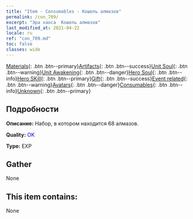 ```yaml
---
title: "Item - Consumables - Кошель алмазов"
permalink: /con_709/
excerpt: "Эра хаоса  Кошель алмазов"
last_modified_at: 2021-04-22
locale: ru
ref: "con_709.md"
toc: false
classes: wide
---
```

 [Materials](/ItemsRU/){: .btn .btn--primary}[Artifacts](/ItemsRU/Artifacts/){: .btn .btn--success}[Unit Soul](/ItemsRU/UnitSoul/){: .btn .btn--warning}[Unit Awakening](/ItemsRU/UnitAwakening/){: .btn .btn--danger}[Hero Soul](/ItemsRU/HeroSoul/){: .btn .btn--info}[Hero SKill](/ItemsRU/HeroSkill/){: .btn .btn--primary}[Gift](/ItemsRU/Gift/){: .btn .btn--success}[Event related](/ItemsRU/Events/){: .btn .btn--warning}[Avatars](/ItemsRU/Avatars/){: .btn .btn--danger}[Consumables](/ItemsRU/Consumables/){: .btn .btn--info}[Unknown](/ItemsRU/Unknown/){: .btn .btn--primary}

## Подробности
 **Описание:** Набор, в котором находится 68 алмазов.

 **Quality:** <span style="color: #0000CD">OK</span>

 **Type:** EXP

## Gather

  None

## This item contains:

  None

